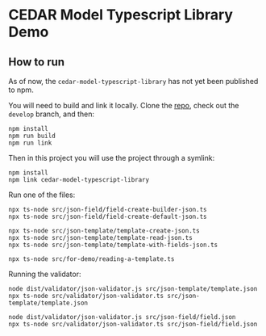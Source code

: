 # CEDAR Model Typescript Library Demo

## How to run
As of now, the `cedar-model-typescript-library` has not yet been published to npm.

You will need to build and link it locally.
Clone the [repo](https://github.com/metadatacenter/cedar-model-typescript-library), check out the `develop` branch, and then:  

```shell
npm install
npm run build
npm run link
```
Then in this project you will use the project through a symlink:
```shell
npm install
npm link cedar-model-typescript-library
```

Run one of the files:
```shell
npx ts-node src/json-field/field-create-builder-json.ts
npx ts-node src/json-field/field-create-default-json.ts

npx ts-node src/json-template/template-create-json.ts
npx ts-node src/json-template/template-read-json.ts
npx ts-node src/json-template/template-with-fields-json.ts

npx ts-node src/for-demo/reading-a-template.ts
```

Running the validator:
```shell
node dist/validator/json-validator.js src/json-template/template.json
npx ts-node src/validator/json-validator.ts src/json-template/template.json

node dist/validator/json-validator.js src/json-field/field.json
npx ts-node src/validator/json-validator.ts src/json-field/field.json

```

